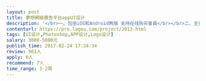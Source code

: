 ```yaml
---                
layout: post       
title: 夢想網絡廣告平台appUI设计           
description: '</br>一、包括iOS和Android两端 支持在线购买會員</br></br>二、主要功能点：</br></br>內容列表、消息通知与推送、登录注册（大概15个页面）</br></br>三、可参考产品：</br>http://home.gigahome.cn/</br></br>四、人员要求：</br>有ios和安卓ui設計經驗。</br>'     
contenturl: https://pro.lagou.com/project/2013.html      
tags: [UI设计,Photoshop,APP设计,Logo设计]            
salary: 3000-5000元          
publish_time: 2017-02-24 17:24:34         
review: 961人                   
apply: 6人                   
recommend: 7人                   
time_range: 1-2周              
---                 
```

